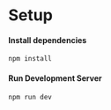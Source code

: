 

# Setup


#### Install dependencies

```
npm install
```


#### Run Development Server

```
npm run dev
```

